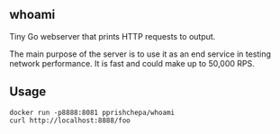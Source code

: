 ## whoami 

Tiny Go webserver that prints HTTP requests to output.

The main purpose of the server is to use it as an end service in testing network performance. It is fast and could make up to 50,000 RPS.

## Usage

```shell
docker run -p8888:8081 pprishchepa/whoami
curl http://localhost:8888/foo
``` 
